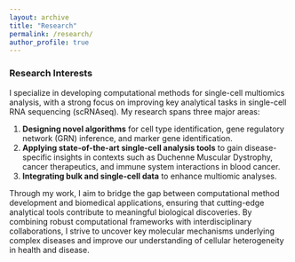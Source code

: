 ```yaml
---
layout: archive
title: "Research"
permalink: /research/
author_profile: true
---
```

### Research Interests  

I specialize in developing computational methods for single-cell multiomics analysis, with a strong focus on improving key analytical tasks in single-cell RNA sequencing (scRNAseq). My research spans three major areas:  

1. **Designing novel algorithms** for cell type identification, gene regulatory network (GRN) inference, and marker gene identification.  
2. **Applying state-of-the-art single-cell analysis tools** to gain disease-specific insights in contexts such as Duchenne Muscular Dystrophy, cancer therapeutics, and immune system interactions in blood cancer.  
3. **Integrating bulk and single-cell data** to enhance multiomic analyses.  

Through my work, I aim to bridge the gap between computational method development and biomedical applications, ensuring that cutting-edge analytical tools contribute to meaningful biological discoveries. By combining robust computational frameworks with interdisciplinary collaborations, I strive to uncover key molecular mechanisms underlying complex diseases and improve our understanding of cellular heterogeneity in health and disease.
